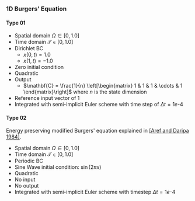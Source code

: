 ### 1D Burgers' Equation

#### Type 01
- Spatial domain $\Omega \in [0,1.0]$
- Time domain $\mathcal T \in [0,1.0]$
- Dirichlet BC
    - $x(0,t) = 1.0$
    - $x(1,t) = -1.0$
- Zero initial condition
- Quadratic
- Output
    - $\mathbf{C} = \frac{1}{n} \left[\begin{matrix} 1 & 1 & 1 & \cdots & 1 \end{matrix}\right]$  where $n$ is the state dimension
- Reference input vector of 1
- Integrated with semi-implicit Euler scheme with time step of $\Delta t = 1e\text{-}4$

#### Type 02
Energy preserving modified Burgers' equation explained in [[Aref and Daripa 1984]](http://epubs.siam.org/doi/10.1137/0905060).

- Spatial domain $\Omega \in [0,1.0]$
- Time domain $\mathcal T \in [0,1.0]$
- Periodic BC
- Sine Wave initial condition: $\sin(2\pi x)$
- Quadratic
- No input
- No output
- Integrated with semi-implicit Euler scheme with timestep $\Delta t=1e\text{-}4$
